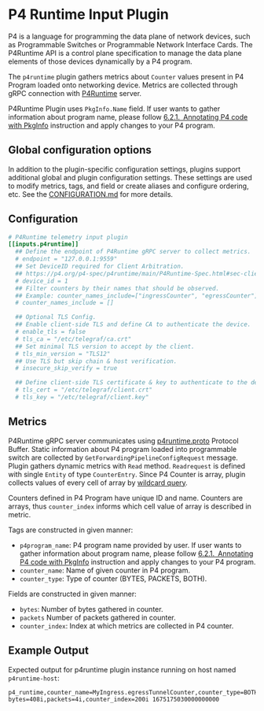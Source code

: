 # P4 Runtime Input Plugin

P4 is a language for programming the data plane of network devices,
such as Programmable Switches or Programmable Network Interface Cards.
The P4Runtime API is a control plane specification to manage
the data plane elements of those devices dynamically by a P4 program.

The `p4runtime` plugin gathers metrics about `Counter` values
present in P4 Program loaded onto networking device.
Metrics are collected through gRPC connection with
[P4Runtime](https://github.com/p4lang/p4runtime) server.

P4Runtime Plugin uses `PkgInfo.Name` field.
If user wants to gather information about program name, please follow
[6.2.1. Annotating P4 code with PkgInfo] instruction and apply changes
to your P4 program.

## Global configuration options <!-- @/docs/includes/plugin_config.md -->

In addition to the plugin-specific configuration settings, plugins support
additional global and plugin configuration settings. These settings are used to
modify metrics, tags, and field or create aliases and configure ordering, etc.
See the [CONFIGURATION.md][CONFIGURATION.md] for more details.

[CONFIGURATION.md]: ../../../docs/CONFIGURATION.md#plugins

## Configuration

```toml @sample.conf
# P4Runtime telemetry input plugin
[[inputs.p4runtime]]
  ## Define the endpoint of P4Runtime gRPC server to collect metrics.
  # endpoint = "127.0.0.1:9559"
  ## Set DeviceID required for Client Arbitration.
  ## https://p4.org/p4-spec/p4runtime/main/P4Runtime-Spec.html#sec-client-arbitration-and-controller-replication 
  # device_id = 1
  ## Filter counters by their names that should be observed.
  ## Example: counter_names_include=["ingressCounter", "egressCounter"]
  # counter_names_include = []

  ## Optional TLS Config.
  ## Enable client-side TLS and define CA to authenticate the device.
  # enable_tls = false
  # tls_ca = "/etc/telegraf/ca.crt"
  ## Set minimal TLS version to accept by the client.
  # tls_min_version = "TLS12"
  ## Use TLS but skip chain & host verification.
  # insecure_skip_verify = true

  ## Define client-side TLS certificate & key to authenticate to the device.
  # tls_cert = "/etc/telegraf/client.crt"
  # tls_key = "/etc/telegraf/client.key"
```

## Metrics

P4Runtime gRPC server communicates using [p4runtime.proto] Protocol Buffer.
Static information about P4 program loaded into programmable switch
are collected by `GetForwardingPipelineConfigRequest` message.
Plugin gathers dynamic metrics with `Read` method.
`Readrequest` is defined with single `Entity` of type `CounterEntry`.
Since P4 Counter is array, plugin collects values of every cell of array
by [wildcard query].

Counters defined in P4 Program have unique ID and name.
Counters are arrays, thus `counter_index` informs
which cell value of array is described in metric.

Tags are constructed in given manner:

- `p4program_name`: P4 program name provided by user.
If user wants to gather information about program name, please follow
[6.2.1. Annotating P4 code with PkgInfo] instruction and apply changes
to your P4 program.
- `counter_name`: Name of given counter in P4 program.
- `counter_type`: Type of counter (BYTES, PACKETS, BOTH).

Fields are constructed in given manner:

- `bytes`: Number of bytes gathered in counter.
- `packets` Number of packets gathered in counter.
- `counter_index`: Index at which metrics are collected in P4 counter.

## Example Output

Expected output for p4runtime plugin instance
running on host named `p4runtime-host`:

```shell
p4_runtime,counter_name=MyIngress.egressTunnelCounter,counter_type=BOTH,host=p4 bytes=408i,packets=4i,counter_index=200i 1675175030000000000
```

[6.2.1. Annotating P4 code with PkgInfo]: https://p4.org/p4-spec/p4runtime/main/P4Runtime-Spec.html#sec-annotating-p4-code-with-pkginfo
[p4runtime.proto]: https://github.com/p4lang/p4runtime/blob/main/proto/p4/v1/p4runtime.proto
[wildcard query]: https://github.com/p4lang/p4runtime/blob/main/proto/p4/v1/p4runtime.proto#L379
